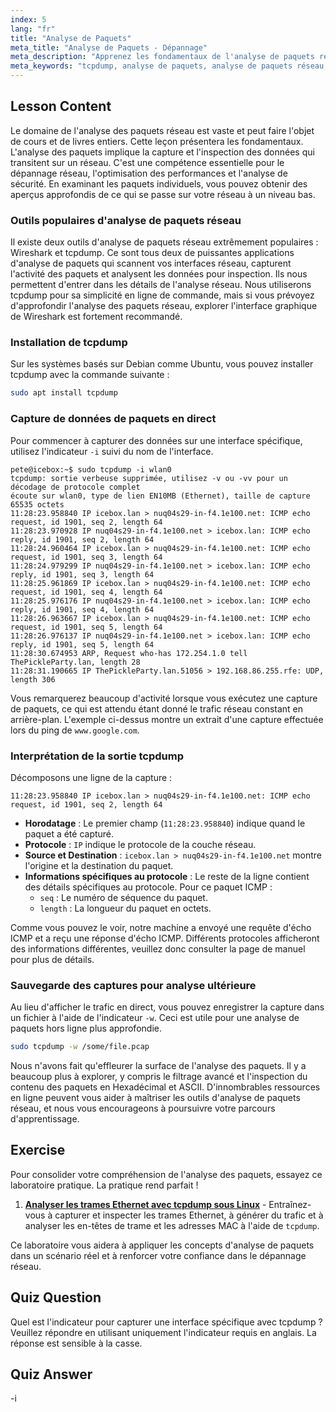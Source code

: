 ```yaml
---
index: 5
lang: "fr"
title: "Analyse de Paquets"
meta_title: "Analyse de Paquets - Dépannage"
meta_description: "Apprenez les fondamentaux de l'analyse de paquets réseau sous Linux. Ce guide présente tcpdump, un puissant analyseur de paquets, pour capturer et interpréter le trafic réseau."
meta_keywords: "tcpdump, analyse de paquets, analyse de paquets réseau, analyseur de paquets réseau, analyse réseau, outils d'analyse de paquets réseau, réseau Linux, Wireshark, commandes Linux, trafic réseau"
---
```


## Lesson Content

Le domaine de l'analyse des paquets réseau est vaste et peut faire l'objet de cours et de livres entiers. Cette leçon présentera les fondamentaux. L'analyse des paquets implique la capture et l'inspection des données qui transitent sur un réseau. C'est une compétence essentielle pour le dépannage réseau, l'optimisation des performances et l'analyse de sécurité. En examinant les paquets individuels, vous pouvez obtenir des aperçus approfondis de ce qui se passe sur votre réseau à un niveau bas.

### Outils populaires d'analyse de paquets réseau

Il existe deux outils d'analyse de paquets réseau extrêmement populaires : Wireshark et tcpdump. Ce sont tous deux de puissantes applications d'analyse de paquets qui scannent vos interfaces réseau, capturent l'activité des paquets et analysent les données pour inspection. Ils nous permettent d'entrer dans les détails de l'analyse réseau. Nous utiliserons tcpdump pour sa simplicité en ligne de commande, mais si vous prévoyez d'approfondir l'analyse des paquets réseau, explorer l'interface graphique de Wireshark est fortement recommandé.

### Installation de tcpdump

Sur les systèmes basés sur Debian comme Ubuntu, vous pouvez installer tcpdump avec la commande suivante :

```bash
sudo apt install tcpdump
```

### Capture de données de paquets en direct

Pour commencer à capturer des données sur une interface spécifique, utilisez l'indicateur `-i` suivi du nom de l'interface.

```plaintext
pete@icebox:~$ sudo tcpdump -i wlan0
tcpdump: sortie verbeuse supprimée, utilisez -v ou -vv pour un décodage de protocole complet
écoute sur wlan0, type de lien EN10MB (Ethernet), taille de capture 65535 octets
11:28:23.958840 IP icebox.lan > nuq04s29-in-f4.1e100.net: ICMP echo request, id 1901, seq 2, length 64
11:28:23.970928 IP nuq04s29-in-f4.1e100.net > icebox.lan: ICMP echo reply, id 1901, seq 2, length 64
11:28:24.960464 IP icebox.lan > nuq04s29-in-f4.1e100.net: ICMP echo request, id 1901, seq 3, length 64
11:28:24.979299 IP nuq04s29-in-f4.1e100.net > icebox.lan: ICMP echo reply, id 1901, seq 3, length 64
11:28:25.961869 IP icebox.lan > nuq04s29-in-f4.1e100.net: ICMP echo request, id 1901, seq 4, length 64
11:28:25.976176 IP nuq04s29-in-f4.1e100.net > icebox.lan: ICMP echo reply, id 1901, seq 4, length 64
11:28:26.963667 IP icebox.lan > nuq04s29-in-f4.1e100.net: ICMP echo request, id 1901, seq 5, length 64
11:28:26.976137 IP nuq04s29-in-f4.1e100.net > icebox.lan: ICMP echo reply, id 1901, seq 5, length 64
11:28:30.674953 ARP, Request who-has 172.254.1.0 tell ThePickleParty.lan, length 28
11:28:31.190665 IP ThePickleParty.lan.51056 > 192.168.86.255.rfe: UDP, length 306
```

Vous remarquerez beaucoup d'activité lorsque vous exécutez une capture de paquets, ce qui est attendu étant donné le trafic réseau constant en arrière-plan. L'exemple ci-dessus montre un extrait d'une capture effectuée lors du ping de `www.google.com`.

### Interprétation de la sortie tcpdump

Décomposons une ligne de la capture :

```plaintext
11:28:23.958840 IP icebox.lan > nuq04s29-in-f4.1e100.net: ICMP echo request, id 1901, seq 2, length 64
```

- **Horodatage** : Le premier champ (`11:28:23.958840`) indique quand le paquet a été capturé.
- **Protocole** : `IP` indique le protocole de la couche réseau.
- **Source et Destination** : `icebox.lan > nuq04s29-in-f4.1e100.net` montre l'origine et la destination du paquet.
- **Informations spécifiques au protocole** : Le reste de la ligne contient des détails spécifiques au protocole. Pour ce paquet ICMP :
  - `seq` : Le numéro de séquence du paquet.
  - `length` : La longueur du paquet en octets.

Comme vous pouvez le voir, notre machine a envoyé une requête d'écho ICMP et a reçu une réponse d'écho ICMP. Différents protocoles afficheront des informations différentes, veuillez donc consulter la page de manuel pour plus de détails.

### Sauvegarde des captures pour analyse ultérieure

Au lieu d'afficher le trafic en direct, vous pouvez enregistrer la capture dans un fichier à l'aide de l'indicateur `-w`. Ceci est utile pour une analyse de paquets hors ligne plus approfondie.

```bash
sudo tcpdump -w /some/file.pcap
```

Nous n'avons fait qu'effleurer la surface de l'analyse des paquets. Il y a beaucoup plus à explorer, y compris le filtrage avancé et l'inspection du contenu des paquets en Hexadécimal et ASCII. D'innombrables ressources en ligne peuvent vous aider à maîtriser les outils d'analyse de paquets réseau, et nous vous encourageons à poursuivre votre parcours d'apprentissage.

## Exercise

Pour consolider votre compréhension de l'analyse des paquets, essayez ce laboratoire pratique. La pratique rend parfait !

1. **[Analyser les trames Ethernet avec tcpdump sous Linux](https://labex.io/fr/labs/comptia-analyze-ethernet-frames-with-tcpdump-in-linux-592765)** - Entraînez-vous à capturer et inspecter les trames Ethernet, à générer du trafic et à analyser les en-têtes de trame et les adresses MAC à l'aide de `tcpdump`.

Ce laboratoire vous aidera à appliquer les concepts d'analyse de paquets dans un scénario réel et à renforcer votre confiance dans le dépannage réseau.

## Quiz Question

Quel est l'indicateur pour capturer une interface spécifique avec tcpdump ? Veuillez répondre en utilisant uniquement l'indicateur requis en anglais. La réponse est sensible à la casse.

## Quiz Answer

-i
